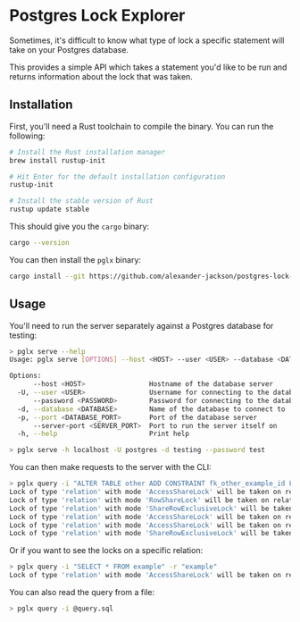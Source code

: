 # Postgres Lock Explorer

Sometimes, it's difficult to know what type of lock a specific statement will
take on your Postgres database.

This provides a simple API which takes a statement you'd like to be run and
returns information about the lock that was taken.

## Installation

First, you'll need a Rust toolchain to compile the binary. You can run the
following:

```bash
# Install the Rust installation manager
brew install rustup-init

# Hit Enter for the default installation configuration
rustup-init

# Install the stable version of Rust
rustup update stable
```

This should give you the `cargo` binary:

```bash
cargo --version
```

You can then install the `pglx` binary:

```bash
cargo install --git https://github.com/alexander-jackson/postgres-lock-explorer.git
```

## Usage

You'll need to run the server separately against a Postgres database for
testing:

```bash
> pglx serve --help
Usage: pglx serve [OPTIONS] --host <HOST> --user <USER> --database <DATABASE>

Options:
      --host <HOST>                Hostname of the database server
  -U, --user <USER>                Username for connecting to the database server
      --password <PASSWORD>        Password for connecting to the database server
  -d, --database <DATABASE>        Name of the database to connect to
  -p, --port <DATABASE_PORT>       Port of the database server
      --server-port <SERVER_PORT>  Port to run the server itself on
  -h, --help                       Print help

> pglx serve -h localhost -U postgres -d testing --password test
```

You can then make requests to the server with the CLI:

```bash
> pglx query -i "ALTER TABLE other ADD CONSTRAINT fk_other_example_id FOREIGN KEY (example_id) REFERENCES example (id)"
Lock of type 'relation' with mode 'AccessShareLock' will be taken on relation 'example'
Lock of type 'relation' with mode 'RowShareLock' will be taken on relation 'example'
Lock of type 'relation' with mode 'ShareRowExclusiveLock' will be taken on relation 'example'
Lock of type 'relation' with mode 'AccessShareLock' will be taken on relation 'example_pkey'
Lock of type 'relation' with mode 'AccessShareLock' will be taken on relation 'other'
Lock of type 'relation' with mode 'ShareRowExclusiveLock' will be taken on relation 'other'
```

Or if you want to see the locks on a specific relation:

```bash
> pglx query -i "SELECT * FROM example" -r "example"
Lock of type 'relation' with mode 'AccessShareLock' will be taken on relation 'example'
```

You can also read the query from a file:

```bash
> pglx query -i @query.sql
```
